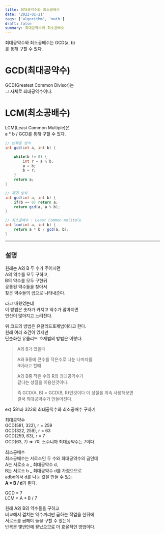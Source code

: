 ```yaml
---
title: 최대공약수와 최소공배수
date: '2022-01-21'
tags: ['algorithm', 'math']
draft: false
summary: 최대공약수와 최소공배수
---
```


최대공약수와 최소공배수는 GCD(a, b)  
를 통해 구할 수 있다.

# GCD(최대공약수)

GCD(Greatest Common Divisor)는  
그 자체로 최대공약수이다.

# LCM(최소공배수)

LCM(Least Common Multiple)은  
a \* b / GCD를 통해 구할 수 있다.

```java
// 반복문 방식
int gcd(int a, int b) {

	while(b != 0) {
		int r = a % b;
		a = b;
		b = r;
	}
	return a;
}

// 재귀 방식
int gcd(int a, int b) {
	if(b == 0) return a;
	return gcd(a, a % b);
}

// 최소공배수 : Least Common mulitple
int lcm(int a, int b) {
	return a * b / gcd(a, b);
}
```

---

## 설명

원래는 A와 B 두 수가 주어지면  
A의 약수를 모두 구하고,  
B의 약수를 모두 구한뒤  
공통된 약수들을 찾아서  
찾은 약수들의 곱으로 나타내준다.

라고 배웠었는데  
이 방법은 숫자가 커지고 약수가 많아지면  
연산이 많아지고 느려진다.

위 코드의 방법은 유클리드호제법이라고 한다.  
원래 여러 조건이 있지만  
단순화한 유클리드 호제법의 방법은 이렇다.

> A와 B가 있을때
>
> A와 B중에 큰수를 작은수로 나눈 나머지를  
> R이라고 할때
>
> A와 B중 작은 수와 R의 최대공약수가  
> 같다는 성질을 이용한것이다.
>
> 즉 GCD(A, B) = GCD(B, R)인것이다
> 이 성질을 계속 사용해보면  
> 결국 최대공약수가 만들어진다.

ex) 581과 322의 최대공약수와 최소공배수 구하기

최대공약수  
GCD(581, 322), r = 259  
GCD(322, 259), r = 63  
GCD(259, 63), r = 7  
GCD(63, 7) => 7이 소수니까 최대공약수는 7이다.

최소공배수  
최소공배수는 서로소인 두 수와 최대공약수의 곱인데  
A는 서로소 a _ 최대공약수 d,  
B는 서로소 b _ 최대공약수 d를 가졌으므로  
adbd에서 d를 나눈 값을 만들 수 있는  
**A \* B / d**가 된다.

GCD = 7  
LCM = A \* B / 7

원래 A와 B의 약수들을 구하고  
비교해서 겹치는 약수끼리만 곱하는 작업을 한뒤에  
서로소를 곱해야 둘을 구할 수 있는데  
반복문 몇번만에 끝났으므로 더 효율적인 방법이다.
